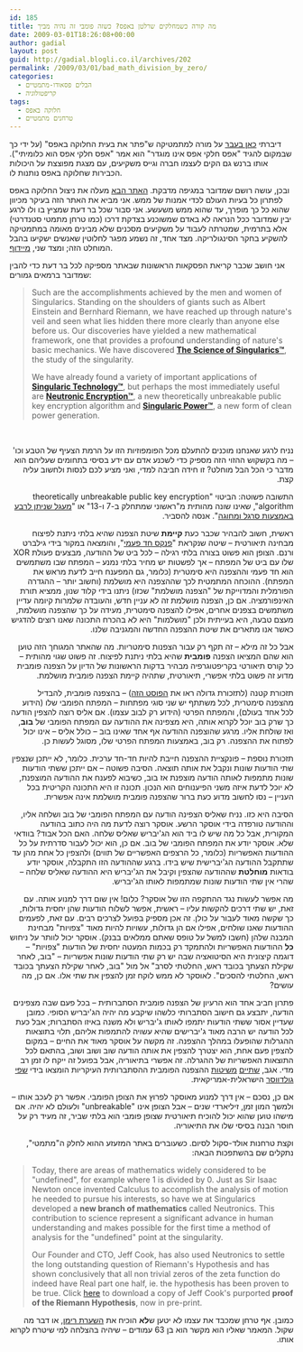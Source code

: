 ```yaml
---
id: 185
title: מה קורה כשמחלקים שרלטן באפס? כשזה פומבי זה נהיה מביך
date: 2009-03-01T18:26:08+00:00
author: gadial
layout: post
guid: http://gadial.blogli.co.il/archives/202
permalink: /2009/03/01/bad_math_division_by_zero/
categories:
  - הבלים פסאודו-מתמטיים
  - קריפטולוגיה
tags:
  - חלוקה באפס
  - טרחנים מתמטיים
---
```

דיברתי [כאן בעבר](http://www.gadial.net/?p=169) על מורה למתמטיקה ש"פתר את בעית החלוקה באפס" (על ידי כך שבמקום להגיד "אפס חלקי אפס אינו מוגדר" הוא אמר "אפס חלקי אפס הוא כלומיתי"). אותו ברנש גם הקים לעצמו חברה וגייס משקיעים, עם מצגת מפוצצת על היכולות הכבירות שחלוקה באפס נותנות לו.

ובכן, עושה רושם שמדובר במגיפה מדבקת. [האתר הבא](http://www.singularics.com) מעלה את ניצול החלוקה באפס לפתרון כל בעיות העולם לכדי אמנות של ממש. אני מביא את האתר הזה בעיקר מכיוון שהוא כל כך מופרך, עד שהוא ממש משעשע. אני סבור שכל בר דעת שמציץ בו ולו לרגע יבין שמדובר ככל הנראה לא באדם שמשוכנע בצדקת דרכו (כמו טרחן מתמטי סטנדרטי) אלא בתרמית, שמטרתה לעבוד על משקיעים מסכנים שלא מבינים מאומה במתמטיקה להשקיע בחקר הסינגולריקה. מצד אחד, זה נשמע מפגר לחלוטין שאנשים ישקיעו בהבל המוחלט הזה; ומצד שני, [מיידוף](http://he.wikipedia.org/wiki/%D7%91%D7%A8%D7%A0%D7%A8%D7%93_%D7%9E%D7%99%D7%99%D7%93%D7%95%D7%A3).

אני חושב שכבר קריאת הפסקאות הראשונות שבאתר מספיקה לכל בר דעת כדי להבין שמדובר ברמאים גמורים:

> <p dir="ltr" align="left">
>   Such are the accomplishments achieved by the men and women of Singularics. Standing on the shoulders of giants such as Albert Einstein and Bernhard Riemann, we have reached up through nature's veil and seen what lies hidden there more clearly than anyone else before us. Our discoveries have yielded a new mathematical framework, one that provides a profound understanding of nature's basic mechanics. We have discovered <a href="http://www.singularics.com/science/"><strong>The Science of Singularics™</strong></a>, the study of the singularity.
> </p>
> 
> <p dir="ltr">
>   We have already found a variety of important applications of <a href="http://www.singularics.com/products/"><strong>Singularic Technology™</strong></a>, but perhaps the most immediately useful are <strong><a href="http://www.singularics.com/products/encryption/">Neutronic Encryption™</a></strong>, a new theoretically unbreakable public key encryption algorithm and <a href="http://www.singularics.com/products/power/"><strong>Singularic Power™</strong></a>, a new form of clean power generation.
> </p>

<p dir="ltr" align="right">
  &nbsp;
</p>

<p dir="rtl">
  נניח לרגע שאנחנו מוכנים להתעלם מכל הפומפוזיות הזו על הרמת הצעיף של הטבע וכו' &#8211; מה בקשקוש ההזוי הזה מספיק כדי לשכנע אדם עם ידע בסיסי בתחומים שעליהם הוא מדבר כי הכל הבל מוחלט? זו חידה חביבה למדי, ואני מציע לכם לנסות ולחשוב עליה קצת.
</p>

<p dir="rtl">
  התשובה פשוטה: הביטוי "theoretically unbreakable public key encryption algorithm", שאינו שונה מהותית מ"ראשוני שמתחלק ב-7 ו-13" או "<a href="http://www.gadial.net/?p=181">מעגל שניתן לרבע באמצעות סרגל ומחוגה</a>". אנסה להסביר.
</p>

<p dir="rtl">
  ראשית, חשוב להבהיר שכבר כעת <strong>קיימת</strong> שיטת הצפנה שהיא בלתי ניתנת לפיצוח מבחינה תיאורטית &#8211; שיטה שנקראת "<a href="http://www.google.com/url?sa=U&start=1&q=http://he.wikipedia.org/wiki/%25D7%25A4%25D7%25A0%25D7%25A7%25D7%25A1_%25D7%2597%25D7%2593-%25D7%25A4%25D7%25A2%25D7%259E%25D7%2599&ei=WbWqSdfCDIyI1QXlrsnAAg&usg=AFQjCNEnJqPVbZXc4Hi2jGxMjF5djs0Aig">פנקס חד פעמי</a>", והומצאה במקור בידי גילברט ורנם. הצופן הוא פשוט בצורה בלתי רגילה &#8211; לכל ביט של ההודעה, מבצעים פעולת XOR שלו עם ביט של המפתח &#8211; אך לפשטות יש מחיר בלתי נמנע &#8211; המפתח שבו משתמשים הוא חד פעמי וההצפנה היא סימטרית (כלומר, גם המפענח חייב לדעת מראש את המפתח). ההוכחה המתמטית לכך שההצפנה היא מושלמת (וחשוב יותר &#8211; ההגדרה הפורמלית והמדוייקת של "הצפנה מושלמת" שכזו) ניתנו בידי קלוד שנון, ממציא תורת האינפורמציה. אם כן, הצפנה מושלמת זה לא עניין חדש, והעובדה שלמרות קיומה עדיין משתמשים בצפנים אחרים, אפילו להצפנה סימטרית, מעידה על כך שהצפנה מושלמת, מעצם טבעה, היא בעייתית ולכן "מושלמות" היא לא בהכרח התכונה שאנו רוצים להדגיש כאשר אנו מתארים את שיטת ההצפנה החדשה והמגניבה שלנו.
</p>

<p dir="rtl">
  אבל כל זה מילא &#8211; זה תקף רק עבור הצפנות סימטריות. מה שהאתר המגוחך הזה טוען הוא שהם המציאו הצפנה <strong>פומבית</strong> שהיא בלתי ניתנת לפיצוח. זה פשוט שגוי מהותית &#8211; כל קורס תיאורטי בקריפטוגרפיה מבהיר בדקות הראשונות של הדיון על הצפנה פומבית מדוע זה פשוט בלתי אפשרי, תיאורטית, שתהיה קיימת הצפנה פומבית מושלמת.
</p>

<p dir="rtl">
  תזכורת קטנה (לתזכורת גדולה ראו את <a href="http://www.gadial.net/?p=90">הפוסט הזה</a>) &#8211; בהצפנה פומבית, להבדיל מהצפנה סימטרית, לכל משתתף יש שני סוגי מפתחות &#8211; המפתח הפומבי שלו (הידוע לכל אחד בעולם), והמפתח הפרטי (הידוע רק לבוב עצמו). אם אליס רוצה להצפין הודעה כך שרק בוב יוכל לקרוא אותה, היא מצפינה את ההודעה עם המפתח הפומבי של <strong>בוב</strong>, ואז שולחת אליו. מרגע שהוצפנה ההודעה אף אחד שאינו בוב &#8211; כולל אליס &#8211; אינו יכול לפתוח את ההצפנה. רק בוב, באמצעות המפתח הפרטי שלו, מסוגל לעשות כן.
</p>

<p dir="rtl">
  תזכורת נוספת &#8211; פונקציית ההצפנה חייבת להיות חד-חד ערכית. כלומר, לא ייתכן שנצפין שתי הודעות שונות ונקבל את אותה תוצאה. הסיבה פשוטה &#8211; אם ייתכן ששתי הודעות שונות מתמפות לאותה הודעה מוצפנת אז בוב, כשיבוא לפענח את ההודעה המוצפנת, לא יוכל לדעת איזה משני הפיענוחים הוא הנכון. תכונה זו היא התכונה הקריטית בכל העניין &#8211; נסו לחשוב מדוע כעת ברור שהצפנה פומבית מושלמת אינה אפשרית.
</p>

<p dir="rtl">
  הסיבה היא כזו. נניח שאליס הצפינה הודעה עם המפתח הפומבי של בוב ושלחה אליו, וההודעה טורפדה בידי אוסקר הרשע. אוסקר רוצה לדעת מה היה כתוב בהודעה המקורית, אבל כל מה שיש לו ביד הוא הג'יבריש שאליס שלחה. האם הכל אבוד? בוודאי שלא. אוסקר יודע את המפתח הפומבי של בוב. אם כן, הוא יכול לעבור סדרתית על כל ההודעות האפשריות (כלומר, כל הרצפים האפשריים של תווים) ולהצפין כל אחת מהן עד שתתקבל ההודעה הג'יברישית שיש בידו. ברגע שההודעה הזו התקבלה, אוסקר יודע בודאות <strong>מוחלטת</strong> שההודעה שהצפין וקיבל את הג'יבריש היא ההודעה שאליס שלחה &#8211; שהרי אין שתי הודעות שונות שמתמפות לאותו הג'יבריש.
</p>

<p dir="rtl">
  מה אפשר לעשות נגד ההתקפה הזו של אוסקר? כלום! אין שום דרך למנוע אותה. עם זאת, יש שתי דרכים להקשות עליו &#8211; ראשית, אפשר לשלוח הודעות שהן יחסית גדולות, כך שקשה מאוד לעבור על כולן. זה אכן מספיק בפועל לצרכים רבים. עם זאת, לפעמים ההודעות שאנו שולחים, אפילו אם הן גדולות, עשויות להיות מאוד "צפויות" מבחינת המבנה שלהן (חשבו למשל על טופס שאתם ממלאים בבנק). אוסקר יכול לוותר על ניחוש <strong>כל</strong> ההודעות האפשריות ולהתמקד רק בכמות המעטה יחסית של הודעות "צפויות" &#8211; דוגמה קיצונית היא הסיטואציה שבה יש רק שתי הודעות שונות אפשריות &#8211; "בוב, לאחר שקילת הצעתך בכובד ראש, החלטתי לסרב" אל מול "בוב, לאחר שקילת הצעתך בכובד ראש, החלטתי להסכים". לאוסקר לא ממש לוקח זמן להצפין את שתי אלו. אם כן, מה עושים?
</p>

<p dir="rtl">
  פתרון חביב אחד הוא הרעיון של הצפנה פומבית הסתברותית &#8211; בכל פעם שבה מצפינים הודעה, יתבצע גם חישוב הסתברותי כלשהו שיקבע מה יהיה הג'יבריש הסופי. כמובן שעדיין אסור ששתי הודעות יתמפו לאותו ג'יבריש ולא משנה באיזו הסתברות; אבל כעת לכל הודעה יש הרבה מאוד ג'יברישים שהיא עשויה להתמפות אליהם, תלוי בתוצאות ההגרלות שהופעלו במהלך ההצפנה. זה מקשה על אוסקר מאוד את החיים &#8211; במקום להצפין פעם אחת, הוא יצטרך להצפין את אותה הודעה שוב ושוב ושוב, בהתאם לכל התוצאות האפשריות של ההגרלה. זה אפשרי בתיאוריה, אבל בפועל זה ייקח לו זמן רב מדי. אגב, <a href="http://en.wikipedia.org/wiki/Goldwasser-Micali_cryptosystem">שתיים</a> <a href="http://he.wikipedia.org/wiki/%D7%94%D7%A6%D7%A4%D7%A0%D7%AA_%D7%91%D7%9C%D7%95%D7%9D-%D7%92%D7%95%D7%9C%D7%93%D7%95%D7%95%D7%A1%D7%A8">משיטות</a> ההצפנה הפומבית ההסתברותית העיקריות הומצאו בידי <a href="http://he.wikipedia.org/wiki/%D7%A9%D7%A4%D7%99_%D7%92%D7%95%D7%9C%D7%93%D7%95%D7%95%D7%A1%D7%A8">שפי גולדווסר</a> הישראלית-אמריקאית.
</p>

<p dir="rtl">
  אם כן, נסכם &#8211; אין דרך למנוע מאוסקר לפרוץ את הצופן הפומבי. אפשר רק לעכב אותו &#8211; ולמשך המון זמן, זיליארדי שנים &#8211; אבל הצופן אינו "unbreakable" ולעולם לא יהיה. אם מישהו טוען שהוא יכול להוכיח תיאורטית שצופן פומבי הוא בלתי שביר, זה מעיד רק על חוסר הבנה בסיסי שלו את התיאוריה.
</p>

<p dir="rtl">
  וקצת טרחנות אולד-סקול לסיום. כשעוברים באתר המזעזע ההוא לחלק ה"מתמטי", נתקלים שם בהשתפכות הבאה:
</p>

> <p dir="ltr" align="left">
>   Today, there are areas of mathematics widely considered to be "undefined", for example where 1 is divided by 0. Just as Sir Isaac Newton once invented Calculus to accomplish the analysis of motion he needed to pursue his interests, so have we at Singularics developed a <strong>new branch of mathematics</strong> called Neutronics. This contribution to science represent a significant advance in human understanding and makes possible for the first time a method of analysis for the "undefined" point at the singularity.
> </p>
> 
> <p dir="ltr">
>   Our Founder and CTO, Jeff Cook, has also used Neutronics to settle the long outstanding question of Riemann's Hypothesis and has shown conclusively that all non trivial zeros of the zeta function do indeed have Real part one half, ie. the hypothesis has been proven to be true. Click <a href="http://www.singularics.com/science/mathematics/rh.php">here</a> to download a copy of Jeff Cook's purported <strong>proof of the Riemann Hypothesis</strong>, now in pre-print. <!-- end page content-->
> </p>

<p dir="rtl" align="right">
  כמובן. אף טרחן שמכבד את עצמו לא יטען ש<strong>לא</strong> הוכיח את <a href="http://www.google.com/url?sa=U&start=1&q=http://he.wikipedia.org/wiki/%25D7%2594%25D7%25A9%25D7%25A2%25D7%25A8%25D7%25AA_%25D7%25A8%25D7%2599%25D7%259E%25D7%259F&ei=2LaqScLcGszD_gbagrjtDw&usg=AFQjCNHYc7iK59axJHIxA_l6O9f0F9tXvQ">השערת רימן</a>, או דבר מה שקול. המאמר שאליו הוא מקשר הוא בן 63 עמודים &#8211; שיהיה בהצלחה למי שיטרח לקרוא אותו.
</p>